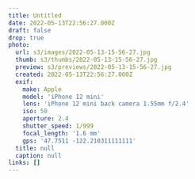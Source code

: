 ```yaml
---
title: Untitled
date: 2022-05-13T22:56:27.000Z
draft: false
drop: true
photo:
  url: s3/images/2022-05-13-15-56-27.jpg
  thumb: s3/thumbs/2022-05-13-15-56-27.jpg
  preview: s3/previews/2022-05-13-15-56-27.jpg
  created: 2022-05-13T22:56:27.000Z
  exif:
    make: Apple
    model: 'iPhone 12 mini'
    lens: 'iPhone 12 mini back camera 1.55mm f/2.4'
    iso: 50
    aperture: 2.4
    shutter_speed: 1/999
    focal_length: '1.6 mm'
    gps: '47.7511 -122.210311111111'
  title: null
  caption: null
links: []
---
```

